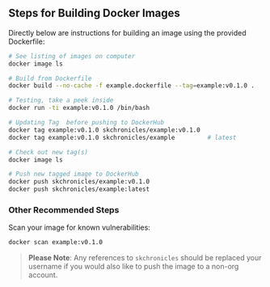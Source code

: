## Steps for Building Docker Images

Directly below are instructions for building an image using the provided Dockerfile:

```bash
# See listing of images on computer
docker image ls

# Build from Dockerfile
docker build --no-cache -f example.dockerfile --tag=example:v0.1.0 .

# Testing, take a peek inside
docker run -ti example:v0.1.0 /bin/bash

# Updating Tag  before pushing to DockerHub
docker tag example:v0.1.0 skchronicles/example:v0.1.0
docker tag example:v0.1.0 skchronicles/example         # latest

# Check out new tag(s)
docker image ls

# Push new tagged image to DockerHub
docker push skchronicles/example:v0.1.0
docker push skchronicles/example:latest
```

### Other Recommended Steps

Scan your image for known vulnerabilities:

```bash
docker scan example:v0.1.0
```

> **Please Note**: Any references to `skchronicles` should be replaced your username if you would also like to push the image to a non-org account.
